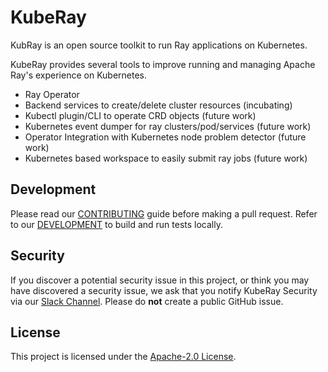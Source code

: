 # KubeRay

KubRay is an open source toolkit to run Ray applications on Kubernetes.

KubeRay provides several tools to improve running and managing Apache Ray's experience on Kubernetes.

- Ray Operator
- Backend services to create/delete cluster resources (incubating)
- Kubectl plugin/CLI to operate CRD objects (future work)
- Kubernetes event dumper for ray clusters/pod/services (future work)
- Operator Integration with Kubernetes node problem detector (future work)
- Kubernetes based workspace to easily submit ray jobs (future work)

## Development

Please read our [CONTRIBUTING](CONTRIBUTING.md) guide before making a pull request. Refer to our [DEVELOPMENT](./ray-operator/DEVELOPMENT.md) to build and run tests locally.

## Security

If you discover a potential security issue in this project, or think you may
have discovered a security issue, we ask that you notify KubeRay Security via our
[Slack Channel](https://ray-distributed.slack.com/archives/C02GFQ82JPM).
Please do **not** create a public GitHub issue.

## License

This project is licensed under the [Apache-2.0 License](LICENSE).
